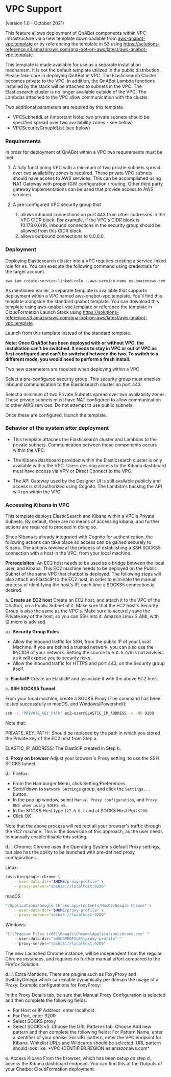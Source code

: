 # VPC Support

(version 1.0 - October 2021)

This feature allows deployment of QnABot components within VPC infrastructure via a new template downloadable from
[aws-qnabot-vpc.template](https://solutions-reference.s3.amazonaws.com/qna-bot-on-aws/latest/aws-qnabot-vpc.template) or by
referencing the template in S3 using https://solutions-reference.s3.amazonaws.com/qna-bot-on-aws/latest/aws-qnabot-vpc.template.

This template is made available for use as a separate installation mechanism. It is not the default template utilized in the
public distribution. Please take care in deploying QnABot in VPC. The Elasticsearch Cluster becomes private to the VPC. In addition,
the QnABot Lambda functions installed by the stack will be attached to subnets in the VPC. The Elasticsearch cluster is no longer available
outside of the VPC. The Lambdas attached to the VPC allow communication with the cluster.

Two additional parameters are required by this template.

-   VPCSubnetIdList (Important Note: two private subnets should be specified spread over two availability zones - see below)
-   VPCSecurityGroupIdList (see below)

### Requirements

In order for deployment of QnABot within a VPC two requirements must be met:

1. A fully functioning VPC with a minimum of two private subnets spread over two availability zones is required.
   These private VPC subnets should have access to AWS services. This can be accomplished using NAT Gateway with proper IGW
   configuration / routing. Other third party gateway implementations can be used that provide access to AWS services.

2. A pre-configured VPC security group that
    1. allows inbound connections on port 443 from other addresses in the VPC CIDR block. For example,
       if the VPC's CIDR block is 10.178.0.0/16, inbound connections in the security
       group should be allowed from this CIDR block.
    2. allows outbound connections to 0.0.0.0.

### Deployment

Deploying Elasticsearch cluster into a VPC requires creating a service linked role for es. You can execute the following command
using credentials for the target account.

```
aws iam create-service-linked-role --aws-service-name es.amazonaws.com
```

As mentioned earlier, a separate template is available that supports deployment within a VPC named aws-qnabot-vpc.template. You'll find this template
alongside the standard qnabot template. You can download this template using
[aws-qnabot-vpc.template](https://solutions-reference.s3.amazonaws.com/qna-bot-on-aws/latest/aws-qnabot-vpc.template) or
reference the template in CloudFormation Launch Stack using https://solutions-reference.s3.amazonaws.com/qna-bot-on-aws/latest/aws-qnabot-vpc.template.

Launch from this template instead of the standard template.

**Note: Once QnABot has been deployed with or without VPC, the installation can't be switched. It needs
to stay in VPC or out of VPC as first configured and can't be switched between the two.
To switch to a different mode, you would need to perform a fresh install.**

Two new parameters are required when deploying within a VPC

Select a pre-configured security group. This security group must enables inbound communication to
the Elasticsearch cluster on port 443.

Select a minimum of two Private Subnets spread over two availability zones. These private
subnets must have NAT configured to allow communication to other AWS services. Do not
attempt to use public subnets.

Once these are configured, launch the template.

### Behavior of the system after deployment

-   This template attaches the Elasticsearch cluster and Lambdas to the private subnets. Communication
    between these components occurs within the VPC.

-   The Kibana dashboard provided within the Elasticsearch cluster is only available
    within the VPC. Users desiring access to the Kibana dashboard must have access via
    VPN or Direct Connect to the VPC.

-   The API Gateway used by the Designer UI is still available publicly and access is
    still authorized using Cognito. The Lambda's backing the API will run within the VPC.

### Accessing Kibana in VPC

This template deploys ElasticSearch and Kibana within a VPC's Private Subnets. By default, there are
no means of accessing kibana, and further actions are required to proceed in doing so.

Since Kibana is already integrated with Cognito for authentication, the following actions can take
place so access can be gained securely to Kibana. The actions revolve at the process of establishing
a SSH SOCKS5 connection with a host in the VPC, from your local machine.

**Prerequisites:**
An EC2 host needs to be used as a bridge between the local user, and Kibana. This EC2 machine needs to
be deployed on the Public Subnet of the same VPC that chatbot is deployed. The following steps will
also attach an ElasticIP to the EC2 host, in order to eliminate the manual process of identifying the
host's IP, each time a SOCKS5 connection is desired.

a. **Create an EC2 host**
Create an EC2 host, and attach it to the VPC of the Chatbot, on a Public Subnet of it. Make sure that
the EC2 host's Security Group is also the same as the VPC's.
Make sure to securely save the Private.key of the host, so you can SSH into it.
Amazon Linux 2 AMI, with t2.micro is advised.

a.i. **Security Group Rules**

-   Allow the inbound traffic for SSH, from the public IP of your Local Machine.
    If you are behind a trusted network, you can also use the IP/CIDR of your network. Setting the source
    to `0.0.0.0/0` is not advised, as it will expose you to security risks.
-   Allow the inbound traffic for HTTPS and port 443, on the Security group itself.

b. **ElasticIP**
Create an ElasticIP and associate it with the above EC2 host.

c. **SSH SOCKS5 Tunnel**

From your local machine, create a SOCKS Proxy (The command has been tested successfully in macOS, and Windows/Powershell):

```bash
ssh -i "PRIVATE_KEY_PATH" ec2-user@ELASTIC_IP_ADDRESS -v -ND 9200
```

Note that:

PRIVATE_KEY_PATH : Should be replaced by the path in which you stored the Private.key of the EC2 host from Step a.

ELASTIC_IP_ADDRESS: The ElasticIP created in Step b.

d. **Proxy on browser**
Adjust your browser's Proxy setting, to use the SSH SOCKS tunnel.

d.i. Firefox:

-   From the Hamburger Menu, click Setting/Preferences.
-   Scroll down to `Network Settings` group, and click the `Settings...` button.
-   In the pop up window, select `Manual Proxy configuration`, and `Proxy DNS when using SOCKS v5`.
-   In the SOCKS Host type `127.0.0.1` and at SOCKS Host Port `9200`.
-   Click OK

Note that the above process will redirect all your browser's traffic through the EC2 machine. This is the downside of this
approach, as the user needs to manually enable/disable this setting.

d.ii. Chrome:
Chrome uses the Operating System's default Proxy settings, but also has the ability to be launched with pre-defined proxy configurations.

Linux:

```bash
/usr/bin/google-chrome \
    --user-data-dir="$HOME/proxy-profile" \
    --proxy-server="socks5://localhost:9200"
```

macOS

```bash
"/Applications/Google Chrome.app/Contents/MacOS/Google Chrome" \
    --user-data-dir="$HOME/proxy-profile" \
    --proxy-server="socks5://localhost:9200"
```

Windows:

```powershell
"C:\Program Files (x86)\Google\Chrome\Application\chrome.exe" ^
    --user-data-dir="%USERPROFILE%\proxy-profile" ^
    --proxy-server="socks5://localhost:9200"
```

The new Launched Chrome instance, will be independent from the regular Chrome instances, and requires no further manual effort compared to the Firefox Solution.

d.iii. Extra Mentions.
There are plugins such as FoxyProxy and SwitchyOmega which can enable dynamically per domain the usage of a Proxy. Example configurations for FoxyProxy:

In the Proxy Details tab, be sure that Manual Proxy Configuration is selected and then complete the following fields:

-   For Host or IP Address, enter localhost.
-   For Port, enter 9200
-   Select SOCKS proxy
-   Select SOCKS v5.
    Choose the URL Patterns tab.
    Choose Add new pattern and then complete the following fields:
    For Pattern Name, enter a identifier of your choise.
    For URL pattern, enter the VPC endpoint for Kibana. Whitelist URLs and Wildcards should be selected. URL pattern should look like: \*VPC-IDENTIFIER.REGION.es.amazonaws.com\*

e. Access Kibana
From the browser, which has been setup on step d, access the Kibana dashboard endpoint. You can find this at the Outputs of
your Chatbot CloudFormation deployment.
